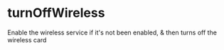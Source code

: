 turnOffWireless
===============

Enable the wireless service if it's not been enabled, &amp; then turns off the wireless card
